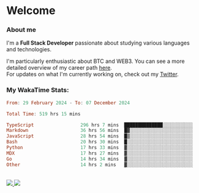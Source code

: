 # Welcome

### About me

I'm a **Full Stack Developer** passionate about studying various languages and technologies. 
</br>

I'm particularly enthusiastic about BTC and WEB3. You can see a more detailed overview of my career path [here](https://yanfer.vercel.app/).
</br>
For updates on what I'm currently working on, check out my [Twitter](https://twitter.com/yamigake).

### My WakaTime Stats:
<!--START_SECTION:waka-->

```haskell
From: 29 February 2024 - To: 07 December 2024

Total Time: 519 hrs 15 mins

TypeScript                 296 hrs 7 mins  ██████████████░░░░░░░░░░░   55.53 %
Markdown                   36 hrs 56 mins  █▓░░░░░░░░░░░░░░░░░░░░░░░   06.93 %
JavaScript                 28 hrs 54 mins  █▒░░░░░░░░░░░░░░░░░░░░░░░   05.42 %
Bash                       20 hrs 30 mins  █░░░░░░░░░░░░░░░░░░░░░░░░   03.85 %
Python                     17 hrs 33 mins  ▓░░░░░░░░░░░░░░░░░░░░░░░░   03.29 %
MDX                        17 hrs 27 mins  ▓░░░░░░░░░░░░░░░░░░░░░░░░   03.27 %
Go                         14 hrs 34 mins  ▓░░░░░░░░░░░░░░░░░░░░░░░░   02.73 %
Other                      14 hrs 2 mins   ▓░░░░░░░░░░░░░░░░░░░░░░░░   02.63 %
```

<!--END_SECTION:waka-->

<div style="display: inline_block"><br>
  <a style="border-radius:10px;" href="https://www.linkedin.com/in/yan-fernandes-55a81a201/" target="_blank"><img src="https://skillicons.dev/icons?i=linkedin" target="_blank"</a> 
  <a style="border-radius:10px;" href = "mailto:yanfernandes404@gmail.com"><img src="https://skillicons.dev/icons?i=gmail" target="_blank"></a>
</div>
